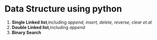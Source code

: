 # Data Structure using python

1. **Single Linked list**,including *append, insert, delete, reverse, clear et.al*
2. **Double Linked list**,including *append*
3. **Binary Search**
